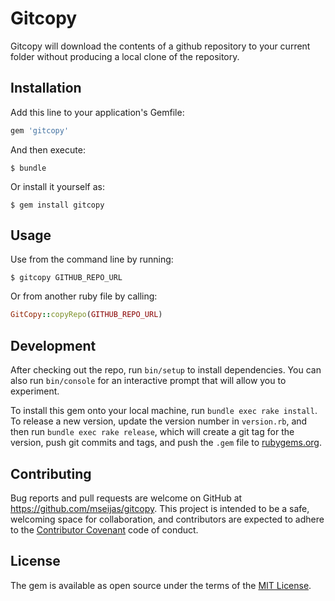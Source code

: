 # Gitcopy

Gitcopy will download the contents of a github repository to your current folder without producing a local clone of the repository.

## Installation

Add this line to your application's Gemfile:

```ruby
gem 'gitcopy'
```

And then execute:

    $ bundle

Or install it yourself as:

    $ gem install gitcopy

## Usage

Use from the command line by running:

    $ gitcopy GITHUB_REPO_URL

Or from another ruby file by calling:

```ruby
GitCopy::copyRepo(GITHUB_REPO_URL)
```

## Development

After checking out the repo, run `bin/setup` to install dependencies. You can also run `bin/console` for an interactive prompt that will allow you to experiment.

To install this gem onto your local machine, run `bundle exec rake install`. To release a new version, update the version number in `version.rb`, and then run `bundle exec rake release`, which will create a git tag for the version, push git commits and tags, and push the `.gem` file to [rubygems.org](https://rubygems.org).

## Contributing

Bug reports and pull requests are welcome on GitHub at https://github.com/mseijas/gitcopy. This project is intended to be a safe, welcoming space for collaboration, and contributors are expected to adhere to the [Contributor Covenant](contributor-covenant.org) code of conduct.


## License

The gem is available as open source under the terms of the [MIT License](http://opensource.org/licenses/MIT).

